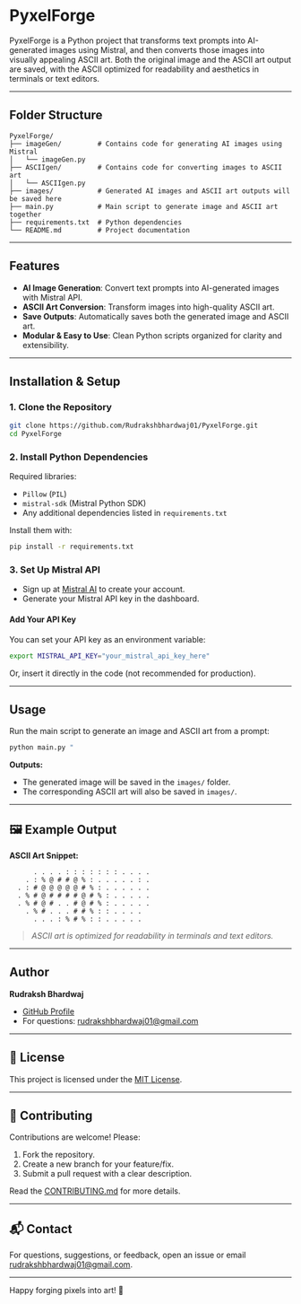 # PyxelForge

PyxelForge is a Python project that transforms text prompts into AI-generated images using Mistral, and then converts those images into visually appealing ASCII art. Both the original image and the ASCII art output are saved, with the ASCII optimized for readability and aesthetics in terminals or text editors.

---

##  Folder Structure

```
PyxelForge/
├── imageGen/         # Contains code for generating AI images using Mistral
│   └── imageGen.py
├── ASCIIgen/         # Contains code for converting images to ASCII art
│   └── ASCIIgen.py
├── images/           # Generated AI images and ASCII art outputs will be saved here
├── main.py           # Main script to generate image and ASCII art together
├── requirements.txt  # Python dependencies
└── README.md         # Project documentation
```

---

## Features

- **AI Image Generation**: Convert text prompts into AI-generated images with Mistral API.
- **ASCII Art Conversion**: Transform images into high-quality ASCII art.
- **Save Outputs**: Automatically saves both the generated image and ASCII art.
- **Modular & Easy to Use**: Clean Python scripts organized for clarity and extensibility.

---

##  Installation & Setup

### 1. Clone the Repository

```sh
git clone https://github.com/Rudrakshbhardwaj01/PyxelForge.git
cd PyxelForge
```

### 2. Install Python Dependencies

Required libraries:
- `Pillow` (`PIL`)
- `mistral-sdk` (Mistral Python SDK)
- Any additional dependencies listed in `requirements.txt`

Install them with:

```sh
pip install -r requirements.txt
```

### 3. Set Up Mistral API

- Sign up at [Mistral AI](https://mistral.ai/) to create your account.
- Generate your Mistral API key in the dashboard.

#### Add Your API Key

You can set your API key as an environment variable:

```sh
export MISTRAL_API_KEY="your_mistral_api_key_here"
```

Or, insert it directly in the code (not recommended for production).

---

## Usage

Run the main script to generate an image and ASCII art from a prompt:

```sh
python main.py "
```

**Outputs:**
- The generated image will be saved in the `images/` folder.
- The corresponding ASCII art will also be saved in `images/`.


---

## 🖼️ Example Output

**ASCII Art Snippet:**

```
      . . . . : : : : : : : . . . .
    . : % @ # # @ % : . . . . . : .
  . : # @ @ @ @ @ # % : . . . . . .
  . % # @ # # # # @ # % : . . . . .
  . % # @ # . . # @ # % : . . . . .
    . % # . . . # # % : : . . . .
      . . . : % # % : : . . . . .
```

> *ASCII art is optimized for readability in terminals and text editors.*

---

##  Author

**Rudraksh Bhardwaj**  
- [GitHub Profile](https://github.com/Rudrakshbhardwaj01)
- For questions: [rudrakshbhardwaj01@gmail.com](mailto:rudrakshbhardwaj01@gmail.com)

---

## 📜 License

This project is licensed under the [MIT License](LICENSE).

---

## 🤝 Contributing

Contributions are welcome! Please:
1. Fork the repository.
2. Create a new branch for your feature/fix.
3. Submit a pull request with a clear description.

Read the [CONTRIBUTING.md](CONTRIBUTING.md) for more details.

---

## 📬 Contact

For questions, suggestions, or feedback, open an issue or email [rudrakshbhardwaj01@gmail.com](mailto:rudrakshbhardwaj01@gmail.com).

---

Happy forging pixels into art! 🎨
